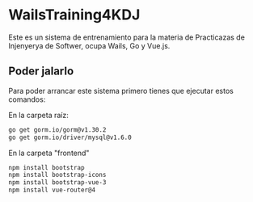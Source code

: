 # WailsTraining4KDJ
Este es un sistema de entrenamiento para la materia de Practicazas de Injenyerya de Softwer, ocupa Wails, Go y Vue.js.

## Poder jalarlo
Para poder arrancar este sistema primero tienes que ejecutar estos comandos:

En la carpeta raíz:
```bash
go get gorm.io/gorm@v1.30.2
go get gorm.io/driver/mysql@v1.6.0
```

En la carpeta "frontend"
```bash
npm install bootstrap
npm install bootstrap-icons
npm install bootstrap-vue-3
npm install vue-router@4
```
